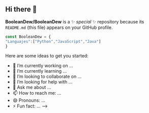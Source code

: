 ## Hi there 👋


**BooleanDew/BooleanDew** is a ✨ _special_ ✨ repository because its `README.md` (this file) appears on your GitHub profile.
```js
const BooleanDew = {
"Languajes":["Python","JavaScript","Java"]
}
```
Here are some ideas to get you started:

- 🔭 I’m currently working on ...
- 🌱 I’m currently learning ...
- 👯 I’m looking to collaborate on ...
- 🤔 I’m looking for help with ...
- 💬 Ask me about ...
- 📫 How to reach me: ...
- 😄 Pronouns: ...
- ⚡ Fun fact: ...
-->
